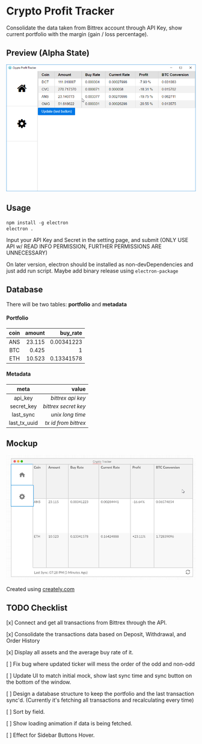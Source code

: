 # Crypto Profit Tracker

Consolidate the data taken from Bittrex account through API Key, show current portfolio with the margin (gain / loss percentage).

## Preview (Alpha State)

![Crypto Tracker Mock](images/preview.png)

## Usage

    npm install -g electron
    electron .

Input your API Key and Secret in the setting page, and submit (ONLY USE API w/ READ INFO PERMISSION, FURTHER PERMISSIONS ARE UNNECESSARY)

On later version, electron should be installed as non-devDependencies and just add run script. Maybe add binary release using ```electron-package```

## Database

There will be two tables: **portfolio** and **metadata**

#### Portfolio
| coin | amount | buy_rate |
| :--: | -----: | -------: |
| ANS | 23.115 | 0.00341223 |
| BTC | 0.425 | 1 |
| ETH | 10.523 | 0.13341578 |

#### Metadata
| meta | value |
| :--: | -----: |
| api_key | *bittrex api key* |
| secret_key | *bittrex secret key* |
| last_sync | *unix long time* |
| last_tx_uuid | *tx id from bittrex* |

## Mockup

![Crypto Tracker Mock](images/mock.png)

Created using [creately.com](https://creately.com/)

## TODO Checklist

[x] Connect and get all transactions from Bittrex through the API.

[x] Consolidate the transactions data based on Deposit, Withdrawal, and Order History

[x] Display all assets and the average buy rate of it.

[ ] Fix bug where updated ticker will mess the order of the odd and non-odd <td>

[ ] Update UI to match initial mock, show last sync time and sync button on the bottom of the window.

[ ] Design a database structure to keep the portfolio and the last transaction sync'd. (Currently it's fetching all transactions and recalculating every time)

[ ] Sort by field.

[ ] Show loading animation if data is being fetched.

[ ] Effect for Sidebar Buttons Hover.
